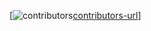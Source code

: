 [![contributors][contributors-shield][contributors-url]]

<!-- MARKDOWN Links -->

[contributors-shield]: https://img.shields.io/github/contributors/liberty-mugwara/travel-app.svg?style=for-the-badge
[contributors-url]: https://github.com/liberty-mugwara/travel-app/graphs/contributors
